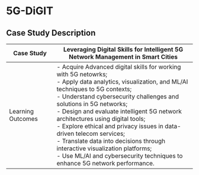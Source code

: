 # 5G-DiGIT

## Case Study Description

| Case Study | Leveraging Digital Skills for Intelligent 5G Network Management in Smart Cities |
|-|-|
|Learning Outcomes| - Acquire Advanced digital skills for working with 5G netowrks;<br> - Apply data analytics, visualization, and ML/AI techniques to 5G contexts;<br> - Understand cybersecurity challenges and solutions in 5G networks;<br> - Design and evaluate intelligent 5G network architectures using digital tools;<br> - Explore ethical and privacy issues in data-driven telecom services;<br> - Translate data into decisions through interactive visualization platforms;<br> - Use ML/AI and cybersecurity techniques to enhance 5G network performance.|
